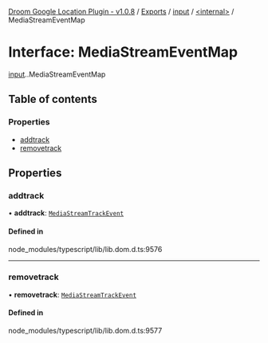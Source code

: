 [Droom Google Location Plugin - v1.0.8](../README.md) / [Exports](../modules.md) / [input](../modules/input.md) / [<internal\>](../modules/input._internal_.md) / MediaStreamEventMap

# Interface: MediaStreamEventMap

[input](../modules/input.md).[<internal>](../modules/input._internal_.md).MediaStreamEventMap

## Table of contents

### Properties

- [addtrack](input._internal_.MediaStreamEventMap.md#addtrack)
- [removetrack](input._internal_.MediaStreamEventMap.md#removetrack)

## Properties

### addtrack

• **addtrack**: [`MediaStreamTrackEvent`](../modules/input._internal_.md#mediastreamtrackevent)

#### Defined in

node_modules/typescript/lib/lib.dom.d.ts:9576

___

### removetrack

• **removetrack**: [`MediaStreamTrackEvent`](../modules/input._internal_.md#mediastreamtrackevent)

#### Defined in

node_modules/typescript/lib/lib.dom.d.ts:9577
